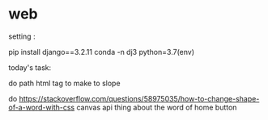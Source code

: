 # web

setting :

pip install django==3.2.11
conda -n dj3 python=3.7(env)





today's task:

do path html tag to make to slope

do https://stackoverflow.com/questions/58975035/how-to-change-shape-of-a-word-with-css
canvas api thing about the word of home button
